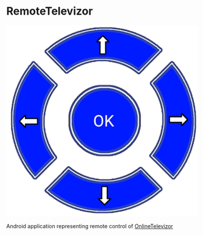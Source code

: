 # RemoteTelevizor

![Icon](https://github.com/petrj/RemoteTelevizor/blob/main/Graphics/Icon512x512.png?raw=true)


Android application representing remote control of [OnlineTelevizor](https://github.com/petrj/OnlineTelevizor)